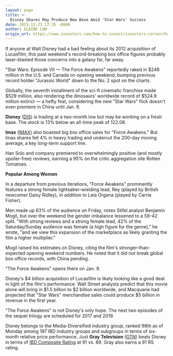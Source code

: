 ```yaml
---
layout: page
title: >-
  Disney Shares May Produce New Base Amid 'Star Wars' Success
date: 2015-12-21 17:35 -0800
author: ELAINE LOW
origin_url: https://www.investors.com/how-to-invest/investors-corner/how-to-invest-in-stocks/
---
```


If anyone at Walt Disney had a bad feeling about its 2012 acquisition of Lucasfilm, this past weekend's record-breaking box office figures probably laser-blasted those concerns into a galaxy far, far away.

"Star Wars: Episode VII — The Force Awakens" reportedly raked in \$248 million in the U.S. and Canada on opening weekend, bumping previous record holder "Jurassic World" down to the No. 2 spot on the charts.

Globally, the seventh installment of the sci-fi cinematic franchise made \$529 million, also rendering the dinosaurs' worldwide record of \$524.9 million extinct — a hefty feat, considering the new "Star Wars" flick doesn't even premiere in China until Jan. 9.

**Disney** ([DIS](https://research.investors.com/quote.aspx?symbol=DIS)) is trading at a two-month low but may be working on a fresh base. The stock is 13% below an all-time peak of 122.08.

**Imax** ([IMAX](https://research.investors.com/quote.aspx?symbol=IMAX)) also boasted big box office sales for "Force Awakens." But Imax shares fell 4% in heavy trading and undercut the 200-day moving average, a key long-term support line.

Han Solo and company premiered to overwhelmingly positive (and mostly spoiler-free) reviews, earning a 95% on the critic aggregation site Rotten Tomatoes.

**Popular Among Women**

In a departure from previous iterations, "Force Awakens" prominently features a strong female lightsaber-wielding lead, Rey (played by British newcomer Daisy Ridley), in addition to Leia Organa (played by Carrie Fisher).

Men made up 63% of the audience on Friday, notes Stifel analyst Benjamin Mogil, but over the weekend the gender imbalance lessened to a 58-42 split. "With strong reviews and a strong female lead, 42% of the Saturday/Sunday audience was female (a high figure for the genre)," he wrote, "and we view this expansion of the marketplace as likely granting the film a higher multiplier."

Mogil raised his estimates on Disney, citing the film's stronger-than-expected opening weekend numbers. He noted that it did not break global box office records, with China pending.

"The Force Awakens" opens there on Jan. 9.

Disney's \$4 billion acquisition of Lucasfilm is likely looking like a good deal in light of the film's performance. Wall Street analysts predict that this movie alone will bring in \$1.5 billion to \$2 billion worldwide, and Macquarie had projected that "Star Wars" merchandise sales could produce \$5 billion in revenue in the first year.

"The Force Awakens" is not Disney's only hope. The next two episodes of the sequel trilogy are scheduled for 2017 and 2019.

Disney belongs to the Media-Diversified industry group, ranked 98th as of Monday among 197 IBD industry groups and subgroups in terms of six-month relative price performance. Just **Gray Television** ([GTN](https://research.investors.com/quote.aspx?symbol=GTN)) beats Disney in terms of [IBD Composite Rating](http://research.investors.com/stock-checkup/nyse-walt-disney-company-dis.aspx) at 91 vs. 89. Gray also earns a 91 RS rating.
